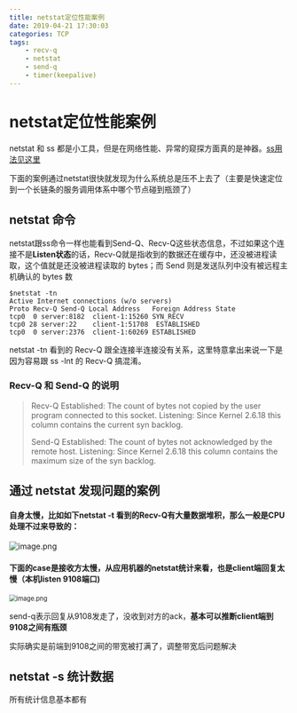 ```yaml
---
title: netstat定位性能案例
date: 2019-04-21 17:30:03
categories: TCP
tags:
    - recv-q
    - netstat
    - send-q
    - timer(keepalive)
---
```


# netstat定位性能案例

netstat 和 ss 都是小工具，但是在网络性能、异常的窥探方面真的是神器。[ss用法见这里](/2016/10/12/ss%E7%94%A8%E6%B3%95%E5%A4%A7%E5%85%A8/)

下面的案例通过netstat很快就发现为什么系统总是压不上去了（主要是快速定位到一个长链条的服务调用体系中哪个节点碰到瓶颈了）

## netstat 命令

netstat跟ss命令一样也能看到Send-Q、Recv-Q这些状态信息，不过如果这个连接不是**Listen状态**的话，Recv-Q就是指收到的数据还在缓存中，还没被进程读取，这个值就是还没被进程读取的 bytes；而 Send 则是发送队列中没有被远程主机确认的 bytes 数

    $netstat -tn  
    Active Internet connections (w/o servers)
    Proto Recv-Q Send-Q Local Address   Foreign Address State  
    tcp0  0 server:8182  client-1:15260 SYN_RECV   
    tcp0 28 server:22    client-1:51708  ESTABLISHED
    tcp0  0 server:2376  client-1:60269 ESTABLISHED

 netstat -tn 看到的 Recv-Q 跟全连接半连接没有关系，这里特意拿出来说一下是因为容易跟 ss -lnt 的 Recv-Q 搞混淆。

### Recv-Q 和 Send-Q 的说明

> Recv-Q
> Established: The count of bytes not copied by the user program connected to this socket.
> Listening: Since Kernel 2.6.18 this column contains the current syn backlog.
>
> Send-Q
> Established: The count of bytes not acknowledged by the remote host.
> Listening: Since Kernel 2.6.18 this column contains the maximum size of the syn backlog. 

## 通过 netstat 发现问题的案例

#### 自身太慢，比如如下netstat -t 看到的Recv-Q有大量数据堆积，那么一般是CPU处理不过来导致的：

![image.png](https://plantegg.oss-cn-beijing.aliyuncs.com/images/oss/77ed9ba81f70f7940546f0a22dabf010.png)



#### 下面的case是接收方太慢，从应用机器的netstat统计来看，也是client端回复太慢（本机listen 9108端口)

<img src="https://plantegg.oss-cn-beijing.aliyuncs.com/images/oss/1579241362064-807d8378-6c54-4a2c-a888-ff2337df817c.png" alt="image.png" style="zoom:80%;" />

send-q表示回复从9108发走了，没收到对方的ack，**基本可以推断client端到9108之间有瓶颈**

实际确实是前端到9108之间的带宽被打满了，调整带宽后问题解决

## netstat -s 统计数据

所有统计信息基本都有

